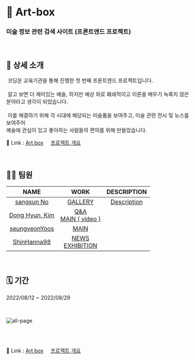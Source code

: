 # 🎨 Art-box

### 미술 정보 관련 검색 사이트 (프론트엔드 프로젝트)

<br/>

## 🔬 상세 소개  
&nbsp;코딩온 교육기관을 통해 진행한 첫 번째 프론트엔드 프로젝트입니다.  
<br />
&nbsp;알고 보면 더 재미있는 예술, 하지만 예상 외로 폐쇄적이고 이론을 배우기 녹록치 않은 분야라고 생각이 되었습니다.  
<br/>
&nbsp;이를 해결하기 위해 각 시대에 해당되는 미술품을 보여주고, 미술 관련 전시 및 뉴스를 보여주어   
예술에 관심이 있고 좋아하는 사람들의 편의를 위해 만들었습니다.

🔗 Link : [Art box](http://118.67.142.110:8000/) &nbsp;&nbsp;&nbsp;
[프로젝트 개요](https://sangsunno.github.io/art%20box/art-box-1-%EA%B0%9C%EC%9A%94/ "프로젝트 개요")

<br/>

## 💁🏻 팀원  

|NAME|WORK|DESCRIPTION|
|:---:|:---:|:---:|
|[sangsun No](https://github.com/sangsunNo "sangsun No")|[GALLERY](http://118.67.142.110:8000/show_data "GALLERY")|[Description](https://sangsunno.github.io/categories/artbox "Description")|
|[Dong Hyun, Kim](https://github.com/GarlicScent "Dong Hyun, Kim")|[Q&A](http://118.67.142.110:8000/inquery "Q&A") <br/> [MAIN ( video )](http://118.67.142.110:8000/ "MAIN ( video )")||
|[seungyeonYoos](https://github.com/seungyeonYoos "seungyeonYoos")|[MAIN](http://118.67.142.110:8000/ "MAIN ")||
|[ShinHanna98](https://github.com/ShinHanna98 "ShinHanna98")|[NEWS](http://118.67.142.110:8000/news_page "NEWS") <br/> [EXHIBITION](http://118.67.142.110:8000/exhibition "EXHIBITION")||
<br/>

## 🗓 기간  
2022/08/12 ~ 2022/08/29  

<br/>

![all-page](https://user-images.githubusercontent.com/26360179/195307262-9760a556-265d-40f5-a446-02e9b2293ac4.gif)

<br/><br/>

🔗 Link : [Art box](http://118.67.142.110:8000/) &nbsp;&nbsp;&nbsp;
[프로젝트 개요](https://sangsunno.github.io/art%20box/art-box-1-%EA%B0%9C%EC%9A%94/ "프로젝트 개요")
